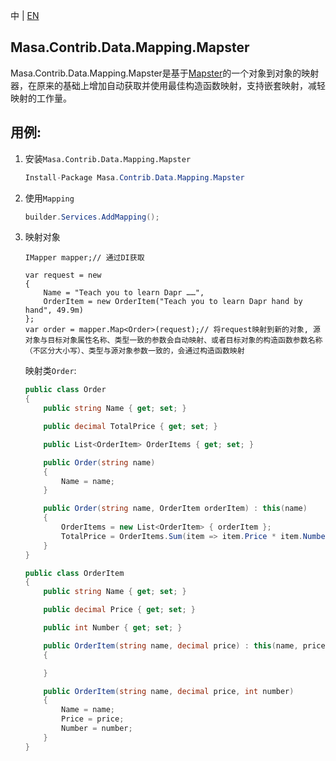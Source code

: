 中 | [EN](README.md)

## Masa.Contrib.Data.Mapping.Mapster

Masa.Contrib.Data.Mapping.Mapster是基于[Mapster](https://github.com/MapsterMapper/Mapster)的一个对象到对象的映射器，在原来的基础上增加自动获取并使用最佳构造函数映射，支持嵌套映射，减轻映射的工作量。

## 用例:

1. 安装`Masa.Contrib.Data.Mapping.Mapster`

    ```c#
    Install-Package Masa.Contrib.Data.Mapping.Mapster
    ```

2. 使用`Mapping`

    ``` C#
    builder.Services.AddMapping();
    ```

3. 映射对象

    ```
    IMapper mapper;// 通过DI获取

    var request = new
    {
        Name = "Teach you to learn Dapr ……",
        OrderItem = new OrderItem("Teach you to learn Dapr hand by hand", 49.9m)
    };
    var order = mapper.Map<Order>(request);// 将request映射到新的对象, 源对象与目标对象属性名称、类型一致的参数会自动映射、或者目标对象的构造函数参数名称（不区分大小写）、类型与源对象参数一致的，会通过构造函数映射
    ```

    映射类`Order`:

    ``` Order.cs
    public class Order
    {
        public string Name { get; set; }

        public decimal TotalPrice { get; set; }

        public List<OrderItem> OrderItems { get; set; }

        public Order(string name)
        {
            Name = name;
        }

        public Order(string name, OrderItem orderItem) : this(name)
        {
            OrderItems = new List<OrderItem> { orderItem };
            TotalPrice = OrderItems.Sum(item => item.Price * item.Number);
        }
    }

    public class OrderItem
    {
        public string Name { get; set; }

        public decimal Price { get; set; }

        public int Number { get; set; }

        public OrderItem(string name, decimal price) : this(name, price, 1)
        {

        }

        public OrderItem(string name, decimal price, int number)
        {
            Name = name;
            Price = price;
            Number = number;
        }
    }
    ```